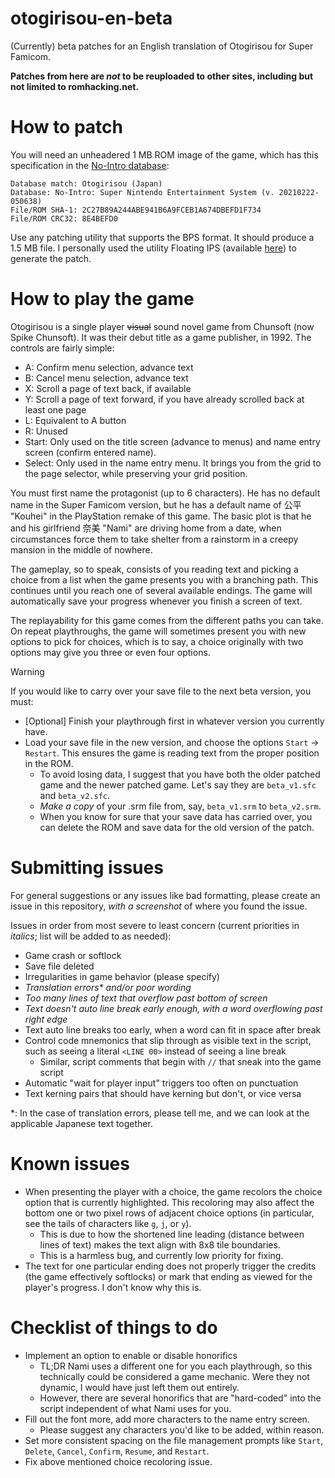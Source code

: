 # otogirisou-en-beta
(Currently) beta patches for an English translation of Otogirisou for Super Famicom.

**Patches from here are _not_ to be reuploaded to other sites, including but not limited to romhacking.net.**

# How to patch

You will need an unheadered 1 MB ROM image of the game, which has this specification in the [No-Intro database](https://datomatic.no-intro.org/index.php?page=show_record&s=49&n=1880):
```
Database match: Otogirisou (Japan)
Database: No-Intro: Super Nintendo Entertainment System (v. 20210222-050638)
File/ROM SHA-1: 2C27B89A244ABE941B6A9FCEB1A674DBEFD1F734
File/ROM CRC32: 8E4BEFD0
```

Use any patching utility that supports the BPS format. It should produce a 1.5 MB file. I personally used the utility Floating IPS (available [here](https://www.romhacking.net/utilities/1040/)) to generate the patch.

# How to play the game

Otogirisou is a single player ~~visual~~ sound novel game from Chunsoft (now Spike Chunsoft). It was their debut title as a game publisher, in 1992. The controls are fairly simple:
- A: Confirm menu selection, advance text
- B: Cancel menu selection, advance text
- X: Scroll a page of text back, if available
- Y: Scroll a page of text forward, if you have already scrolled back at least one page
- L: Equivalent to A button
- R: Unused
- Start: Only used on the title screen (advance to menus) and name entry screen (confirm entered name).
- Select: Only used in the name entry menu. It brings you from the grid to the page selector, while preserving your grid position.

You must first name the protagonist (up to 6 characters). He has no default name in the Super Famicom version, but he has a default name of 公平 "Kouhei" in the PlayStation remake of this game. The basic plot is that he and his girlfriend 奈美 "Nami" are driving home from a date, when circumstances force them to take shelter from a rainstorm in a creepy mansion in the middle of nowhere.

The gameplay, so to speak, consists of you reading text and picking a choice from a list when the game presents you with a branching path. This continues until you reach one of several available endings. The game will automatically save your progress whenever you finish a screen of text.

The replayability for this game comes from the different paths you can take. On repeat playthroughs, the game will sometimes present you with new options to pick for choices, which is to say, a choice originally with two options may give you three or even four options.

> [!WARNING]
> If you would like to carry over your save file to the next beta version, you must:
> - [Optional] Finish your playthrough first in whatever version you currently have.
> - Load your save file in the new version, and choose the options `Start` -> `Restart`. This ensures the game is reading text from the proper position in the ROM.
>   - To avoid losing data, I suggest that you have both the older patched game and the newer patched game. Let's say they are `beta_v1.sfc` and `beta_v2.sfc`.
>   - *Make a copy* of your .srm file from, say, `beta_v1.srm` to `beta_v2.srm`.
>   - When you know for sure that your save data has carried over, you can delete the ROM and save data for the old version of the patch.

# Submitting issues

For general suggestions or any issues like bad formatting, please create an issue in this repository, *with a screenshot* of where you found the issue.

Issues in order from most severe to least concern (current priorities in *italics*; list will be added to as needed):
- Game crash or softlock
- Save file deleted
- Irregularities in game behavior (please specify)
- *Translation errors\* and/or poor wording*
- *Too many lines of text that overflow past bottom of screen*
- *Text doesn't auto line break early enough, with a word overflowing past right edge*
- Text auto line breaks too early, when a word can fit in space after break
- Control code mnemonics that slip through as visible text in the script, such as seeing a literal `<LINE 00>` instead of seeing a line break
  - Similar, script comments that begin with `//` that sneak into the game script
- Automatic "wait for player input" triggers too often on punctuation
- Text kerning pairs that should have kerning but don't, or vice versa

\*: In the case of translation errors, please tell me, and we can look at the applicable Japanese text together.

# Known issues
- When presenting the player with a choice, the game recolors the choice option that is currently highlighted. This recoloring may also affect the bottom one or two pixel rows of adjacent choice options (in particular, see the tails of characters like `g`, `j`, or `y`).
  - This is due to how the shortened line leading (distance between lines of text) makes the text align with 8x8 tile boundaries.
  - This is a harmless bug, and currently low priority for fixing.
- The text for one particular ending does not properly trigger the credits (the game effectively softlocks) or mark that ending as viewed for the player's progress. I don't know why this is.

# Checklist of things to do
- Implement an option to enable or disable honorifics
  - TL;DR Nami uses a different one for you each playthrough, so this technically could be considered a game mechanic. Were they not dynamic, I would have just left them out entirely.
  - However, there are several honorifics that are "hard-coded" into the script independent of what Nami uses for you.
- Fill out the font more, add more characters to the name entry screen.
  - Please suggest any characters you'd like to be added, within reason.
- Set more consistent spacing on the file management prompts like `Start`, `Delete`, `Cancel`, `Confirm`, `Resume`, and `Restart`.
- Fix above mentioned choice recoloring issue.
